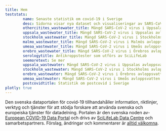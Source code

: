 ```yaml
---
title: Hem
teststats:
        name: Senaste statistik om covid-19 i Sverige
        desc: Sidorna visar nya dataset och visualiseringar av SARS-CoV-2 och covid-19 tester som utfört av ett antal olika faciliteter.
        othercitites_wastewater_title: Mängd SARS-CoV-2 virus i Uppsalas, Umeås, Örebros avloppsvatten
        uppsala_wastewater_title: Mängd SARS-CoV-2 virus i Uppsalas avloppsvatten
        stockholm_wastewater_title: Mängd SARS-CoV-2 virus i Stockholms avloppsvatten
        malmo_wastewater_title: Mängd SARS-CoV-2 virus i Malmös avloppsvatten
        umeaa_wastewater_title: Mängd SARS-CoV-2 virus i Umeås avloppsvatten
        orebro_wastewater_title: Mängd SARS-CoV-2 virus i Örebros avloppsvatten
        serologytitle: Antikroppstester som utförs av SciLifeLab
        seemoretext: Se mer
        uppsala_wastewater: Mängd SARS-CoV-2 virus i Uppsalas avloppsvatten
        stockholm_wastewater: Mängd SARS-CoV-2 virus i Stockholms avloppsvatten
        orebro_wastewater: Mängd SARS-CoV-2 virus i Örebros avloppsvatten
        umeaa_wastewater: Mängd SARS-CoV-2 virus i Umeås avloppsvatten
        postcovidtitle: Statistik om postcovid i Sverige
plotly: true
---
```


Den svenska dataportalen för covid-19 tillhandahåller information, riktlinjer, verktyg och tjänster för att stödja forskare att använda svenska och europeiska tjänster för datadelning. Portalen är den svenska noden av-[European COVID-19 Data Portal](https://covid19dataportal.org) och drivs av [SciLifeLab Data Centre](https://scilifelab.se/data/) och samarbetspartners. Förslag, ändringar och kommentarer är [alltid välkomna](/contact/).
